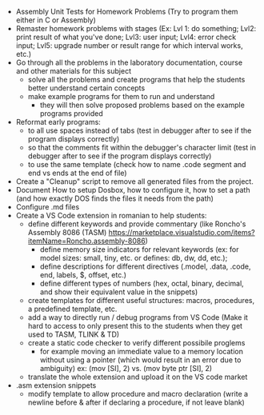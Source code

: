 - Assembly Unit Tests for Homework Problems (Try to program them either in C or Assembly)
- Remaster homework problems with stages (Ex: Lvl 1: do something; Lvl2: print result of what you've done; Lvl3: user input; Lvl4: error check input; Lvl5: upgrade number or result range for which interval works, etc.)
- Go through all the problems in the laboratory documentation, course and other materials for this subject
    - solve all the problems and create programs that help the students better understand certain concepts
    - make example programs for them to run and understand
        - they will then solve proposed problems based on the example programs provided
- Reformat early programs:
    - to all use spaces instead of tabs (test in debugger after to see if the program displays correctly)
    - so that the comments fit within the debugger's character limit (test in debugger after to see if the program displays correctly)
    - to use the same template (check how to name .code segment and end vs ends at the end of file)
- Create a "Cleanup" script to remove all generated files from the project.
- Document How to setup Dosbox, how to configure it, how to set a path (and how exactly DOS finds the files it needs from the path)
- Configure .md files
- Create a VS Code extension in romanian to help students:
    - define different keywords and provide commentary (like Roncho's Assembly 8086 (TASM) https://marketplace.visualstudio.com/items?itemName=Roncho.assembly-8086)
        - define memory size indicators for relevant keywords (ex: for model sizes: small, tiny, etc. or defines: db, dw, dd, etc.);
        - define descriptions for different directives (.model, .data, .code, end, labels, $, offset, etc.)
        - define different types of numbers (hex, octal, binary, decimal, and show their equivalent value in the snippets)
    - create templates for different useful structures: macros, procedures, a predefined template, etc.
    - add a way to directly run / debug programs from VS Code (Make it hard to access to only present this to the students when they get used to TASM, TLINK & TD)
    - create a static code checker to verify different possibile proglems
        - for example moving an immediate value to a memory location without using a pointer (which would result in an error due to ambiguity)
          ex: (mov [SI], 2) vs. (mov byte ptr [SI], 2)
    - translate the whole extension and upload it on the VS code market
- .asm extension snippets
    - modify template to allow procedure and macro declaration (write a newline before & after if declaring a procedure, if not leave blank)